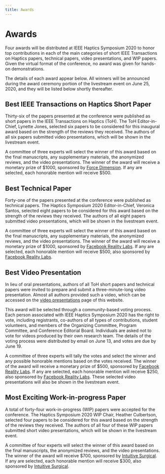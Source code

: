 ```yaml
---
title: Awards
---
```

# Awards

Four awards will be distributed at IEEE Haptics Symposium 2020 to honor top contributions in each of the main categories of short IEEE Transactions on Haptics papers, technical papers, video presentations, and WIP papers. Given the virtual format of the conference, no award was given for hands-on demonstrations.  

The details of each award appear below.  All winners will be announced during the award ceremony portion of the livestream event on June 25, 2020, and they will be listed below shortly thereafter.

## Best IEEE Transactions on Haptics Short Paper

Thirty-six of the papers presented at the conference were published as short papers in the IEEE Transactions on Haptics (ToH).  The ToH Editor-in-Chief, Lynette Jones, selected six papers to be considered for this inaugural award based on the strength of the reviews they received.  The authors of all six papers submitted video presentations, which will be shown in the livestream event.

A committee of three experts will select the winner of this award based on the final manuscripts, any supplementary materials, the anonymized reviews, and the video presentations.  The winner of the award will receive a monetary prize of $1000, sponsored by [Force Dimension](http://www.forcedimension.com).  If any are selected, each honorable mention will receive $500.

## Best Technical Paper

Forty-one of the papers presented at the conference were published as technical papers.  The Haptics Symposium 2020 Editor-in-Chief, Veronica Santos, selected eight papers to be considered for this award based on the strength of the reviews they received.  The authors of all eight papers submitted video presentations, which will be shown in the livestream event.

A committee of three experts will select the winner of this award based on the final manuscripts, any supplementary materials, the anonymized reviews, and the video presentations.  The winner of the award will receive a monetary prize of $1000, sponsored by [Facebook Reality Labs](https://www.facebook.com/careers/life/facebook-reality-labs-turning-ideas-into-realities).  If any are selected, each honorable mention will receive $500, also sponsored by [Facebook Reality Labs](https://www.facebook.com/careers/life/facebook-reality-labs-turning-ideas-into-realities).

## Best Video Presentation

In lieu of oral presentations, authors of all ToH short papers and technical papers were invited to prepare and submit a three-minute-long video presentation.  Almost all authors provided such a video, which can be accessed on the [video presentations](https://2020.hapticssymposium.org/program/video-presentations/) page of this website.

This award will be selected through a community-based voting process.  Each person associated with IEEE Haptics Symposium 2020 has the right to vote, including registrants, co-authors of all types of contributions, student volunteers, and members of the Organizing Committee, Program Committee, and Conference Editorial Board.  Individuals are asked not to vote for videos produced by their own research team.  The details of the voting process were distributed by email on June 13, and votes are due by June 19.  

A committee of three experts will tally the votes and select the winner and any possible honorable mentions based on the votes received.  The winner of the award will receive a monetary prize of $500, sponsored by [Facebook Reality Labs](https://www.facebook.com/careers/life/facebook-reality-labs-turning-ideas-into-realities).  If any are selected, each honorable mention will receive $250, also sponsored by [Facebook Reality Labs](https://www.facebook.com/careers/life/facebook-reality-labs-turning-ideas-into-realities).  These selected video presentations will also be shown in the livestream event.

## Most Exciting Work-in-progress Paper

A total of forty-four work-in-progress (WIP) papers were accepted for the conference.  The Haptics Symposium 2020 WIP Chair, Heather Culbertson, selected four papers to be considered for this award based on the strength of the reviews they received.  The authors of all four of these WIP papers submitted short video presentations, which will be shown in the livestream event.

A committee of four experts will select the winner of this award based on the final manuscripts, the anonymized reviews, and the video presentations.  The winner of the award will receive $700, sponsored by [Intuitive Surgical](https://www.intuitive.com/en-us).  If any are selected, each honorable mention will receive $300, also sponsored by [Intuitive Surgical](https://www.intuitive.com/en-us).
